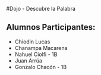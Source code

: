 #Dojo - Descubre la Palabra

## Alumnos Participantes:
- Chiodin Lucas
- Chanampa Macarena
- Nahuel Ciolfi - 1B
- Juan Arrúa
- Gonzalo Chacón - 1B 
